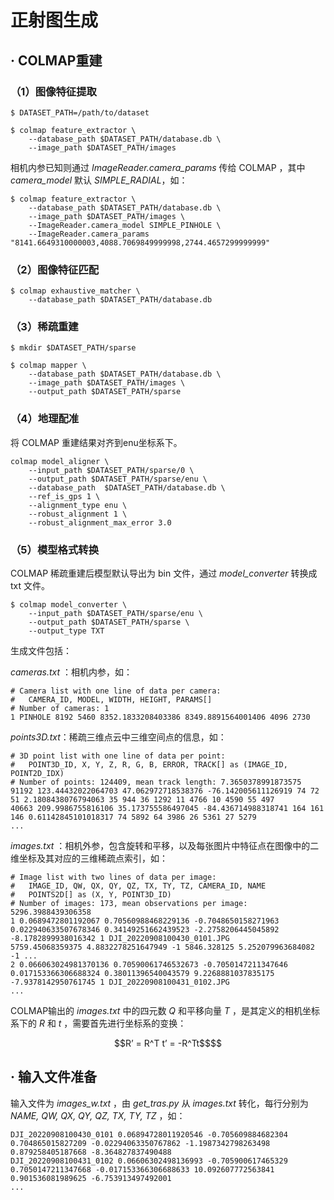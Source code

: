 # 正射图生成

## · COLMAP重建

### （1）图像特征提取

```
$ DATASET_PATH=/path/to/dataset

$ colmap feature_extractor \
	--database_path $DATASET_PATH/database.db \
	--image_path $DATASET_PATH/images
```

相机内参已知则通过 *ImageReader.camera_params* 传给 COLMAP ，其中 *camera_model* 默认 *SIMPLE_RADIAL*，如：

```
$ colmap feature_extractor \
	--database_path $DATASET_PATH/database.db \
	--image_path $DATASET_PATH/images \
	--ImageReader.camera_model SIMPLE_PINHOLE \
	--ImageReader.camera_params "8141.6649310000003,4088.7069849999998,2744.4657299999999"
```

### （2）图像特征匹配

```
$ colmap exhaustive_matcher \
	--database_path $DATASET_PATH/database.db
```

### （3）稀疏重建

```
$ mkdir $DATASET_PATH/sparse

$ colmap mapper \
	--database_path $DATASET_PATH/database.db \
	--image_path $DATASET_PATH/images \
	--output_path $DATASET_PATH/sparse
```

### （4）地理配准

将 COLMAP 重建结果对齐到enu坐标系下。

```
colmap model_aligner \
    --input_path $DATASET_PATH/sparse/0 \
    --output_path $DATASET_PATH/sparse/enu \
    --database_path  $DATASET_PATH/database.db \
    --ref_is_gps 1 \
    --alignment_type enu \
    --robust_alignment 1 \
    --robust_alignment_max_error 3.0
```

### （5）模型格式转换

COLMAP 稀疏重建后模型默认导出为 bin 文件，通过 *model_converter* 转换成 txt 文件。

```
$ colmap model_converter \
    --input_path $DATASET_PATH/sparse/enu \
    --output_path $DATASET_PATH/sparse \
    --output_type TXT
```

生成文件包括：

*cameras.txt* ：相机内参，如：

```
# Camera list with one line of data per camera:
#   CAMERA_ID, MODEL, WIDTH, HEIGHT, PARAMS[]
# Number of cameras: 1
1 PINHOLE 8192 5460 8352.1833208403386 8349.8891564001406 4096 2730
```

*points3D.txt*：稀疏三维点云中三维空间点的信息，如：

```
# 3D point list with one line of data per point:
#   POINT3D_ID, X, Y, Z, R, G, B, ERROR, TRACK[] as (IMAGE_ID, POINT2D_IDX)
# Number of points: 124409, mean track length: 7.3650378991873575
91192 123.44432022064703 47.062972718538376 -76.142005611126919 74 72 51 2.1808438076794063 35 944 36 1292 11 4766 10 4590 55 497
40663 209.9986755816106 35.173755586497045 -84.436714988318741 164 161 146 0.61142845101018317 74 5892 64 3986 26 5361 27 5279
...
```

*images.txt* ：相机外参，包含旋转和平移，以及每张图片中特征点在图像中的二维坐标及其对应的三维稀疏点索引，如：

```
# Image list with two lines of data per image:
#   IMAGE_ID, QW, QX, QY, QZ, TX, TY, TZ, CAMERA_ID, NAME
#   POINTS2D[] as (X, Y, POINT3D_ID)
# Number of images: 173, mean observations per image: 5296.3988439306358
1 0.0689472801192067 0.70560988468229136 -0.7048650158271963 0.022940633507678346 0.34149251662439523 -2.2758206445045892 -8.1782899938016342 1 DJI_20220908100430_0101.JPG
5759.45068359375 4.8832278251647949 -1 5846.328125 5.252079963684082 -1 ...
2 0.066063024981370136 0.70590061746532673 -0.7050147211347646 0.017153366306688324 0.38011396540043579 9.2268881037835175 -7.9378142950761745 1 DJI_20220908100431_0102.JPG
...
```

COLMAP输出的 *images.txt* 中的四元数 *Q* 和平移向量 *T* ，是其定义的相机坐标系下的 *R* 和 *t* ，需要首先进行坐标系的变换：
```math
R’ = R^T 
t’ = -R^Tt$$
```
## · 输入文件准备

输入文件为 *images_w.txt* ，由 *get_tras.py* 从 *images.txt* 转化，每行分别为 *NAME, QW, QX, QY, QZ, TX, TY, TZ* ，如：

```
DJI_20220908100430_0101 0.06894728011920546 -0.705609884682304 0.704865015827209 -0.02294063350767862 -1.1987342798263498 0.879258405187668 -8.364827837490488
DJI_20220908100431_0102 0.06606302498136993 -0.705900617465329 0.7050147211347668 -0.017153366306688633 10.092607772563841 0.901536081989625 -6.753913497492001
...
```

